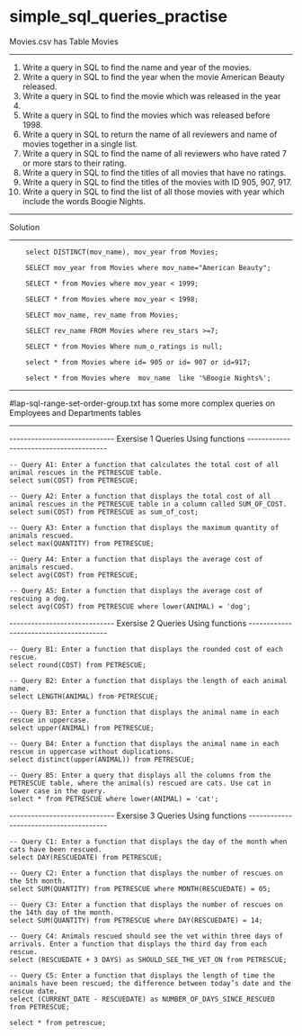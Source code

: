 
# simple_sql_queries_practise
Movies.csv has Table Movies
********************************************************************************
1. Write a query in SQL to find the name and year of the movies.
2. Write a query in SQL to find the year when the movie American Beauty
released.
3. Write a query in SQL to find the movie which was released in the year
1999.
4. Write a query in SQL to find the movies which was released before 1998. 
5. Write a query in SQL to return the name of all reviewers and name of
movies together in a single list.
6. Write a query in SQL to find the name of all reviewers who have rated 7 or
more stars to their rating.
7. Write a query in SQL to find the titles of all movies that have no ratings.
8. Write a query in SQL to find the titles of the movies with ID 905, 907, 917.
9. Write a query in SQL to find the list of all those movies with year which
include the words Boogie Nights.

************************************************************************
Solution
************************************************************************

        select DISTINCT(mov_name), mov_year from Movies;

        SELECT mov_year from Movies where mov_name="American Beauty";

        SELECT * from Movies where mov_year < 1999;

        SELECT * from Movies where mov_year < 1998;

        SELECT mov_name, rev_name from Movies;

        SELECT rev_name FROM Movies where rev_stars >=7;

        SELECT * from Movies Where num_o_ratings is null;

        select * from Movies where id= 905 or id= 907 or id=917;

        select * from Movies where  mov_name  like '%Boogie Nights%';


*****************************************************************************************************


#lap-sql-range-set-order-group.txt has some more complex queries on Employees and Departments tables


****************************************************************************************************
----------------------------- Exersise 1 Queries Using functions ---------------------------------------

    -- Query A1: Enter a function that calculates the total cost of all animal rescues in the PETRESCUE table.
    select sum(COST) from PETRESCUE;

    -- Query A2: Enter a function that displays the total cost of all animal rescues in the PETRESCUE table in a column called SUM_OF_COST.
    select sum(COST) from PETRESCUE as sum_of_cost;

    -- Query A3: Enter a function that displays the maximum quantity of animals rescued.
    select max(QUANTITY) from PETRESCUE;

    -- Query A4: Enter a function that displays the average cost of animals rescued.
    select avg(COST) from PETRESCUE;

    -- Query A5: Enter a function that displays the average cost of rescuing a dog.
    select avg(COST) from PETRESCUE where lower(ANIMAL) = 'dog';

----------------------------- Exersise 2 Queries Using functions ---------------------------------------

    -- Query B1: Enter a function that displays the rounded cost of each rescue.
    select round(COST) from PETRESCUE;

    -- Query B2: Enter a function that displays the length of each animal name.
    select LENGTH(ANIMAL) from PETRESCUE;

    -- Query B3: Enter a function that displays the animal name in each rescue in uppercase.
    select upper(ANIMAL) from PETRESCUE;

    -- Query B4: Enter a function that displays the animal name in each rescue in uppercase without duplications.
    select distinct(upper(ANIMAL)) from PETRESCUE;

    -- Query B5: Enter a query that displays all the columns from the PETRESCUE table, where the animal(s) rescued are cats. Use cat in lower case in the query.
    select * from PETRESCUE where lower(ANIMAL) = 'cat';

----------------------------- Exersise 3 Queries Using functions ---------------------------------------

    -- Query C1: Enter a function that displays the day of the month when cats have been rescued.
    select DAY(RESCUEDATE) from PETRESCUE;

    -- Query C2: Enter a function that displays the number of rescues on the 5th month.
    select SUM(QUANTITY) from PETRESCUE where MONTH(RESCUEDATE) = 05;

    -- Query C3: Enter a function that displays the number of rescues on the 14th day of the month.
    select SUM(QUANTITY) from PETRESCUE where DAY(RESCUEDATE) = 14;

    -- Query C4: Animals rescued should see the vet within three days of arrivals. Enter a function that displays the third day from each rescue.
    select (RESCUEDATE + 3 DAYS) as SHOULD_SEE_THE_VET_ON from PETRESCUE;

    -- Query C5: Enter a function that displays the length of time the animals have been rescued; the difference between today’s date and the rescue date.
    select (CURRENT_DATE - RESCUEDATE) as NUMBER_OF_DAYS_SINCE_RESCUED from PETRESCUE;

    select * from petrescue;



